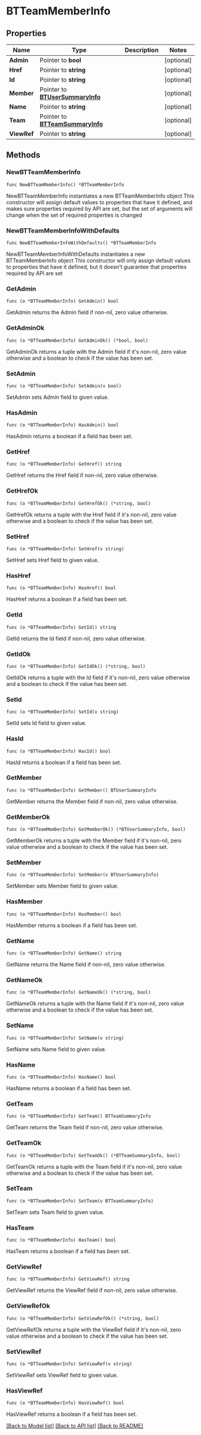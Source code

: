 # BTTeamMemberInfo

## Properties

Name | Type | Description | Notes
------------ | ------------- | ------------- | -------------
**Admin** | Pointer to **bool** |  | [optional] 
**Href** | Pointer to **string** |  | [optional] 
**Id** | Pointer to **string** |  | [optional] 
**Member** | Pointer to [**BTUserSummaryInfo**](BTUserSummaryInfo.md) |  | [optional] 
**Name** | Pointer to **string** |  | [optional] 
**Team** | Pointer to [**BTTeamSummaryInfo**](BTTeamSummaryInfo.md) |  | [optional] 
**ViewRef** | Pointer to **string** |  | [optional] 

## Methods

### NewBTTeamMemberInfo

`func NewBTTeamMemberInfo() *BTTeamMemberInfo`

NewBTTeamMemberInfo instantiates a new BTTeamMemberInfo object
This constructor will assign default values to properties that have it defined,
and makes sure properties required by API are set, but the set of arguments
will change when the set of required properties is changed

### NewBTTeamMemberInfoWithDefaults

`func NewBTTeamMemberInfoWithDefaults() *BTTeamMemberInfo`

NewBTTeamMemberInfoWithDefaults instantiates a new BTTeamMemberInfo object
This constructor will only assign default values to properties that have it defined,
but it doesn't guarantee that properties required by API are set

### GetAdmin

`func (o *BTTeamMemberInfo) GetAdmin() bool`

GetAdmin returns the Admin field if non-nil, zero value otherwise.

### GetAdminOk

`func (o *BTTeamMemberInfo) GetAdminOk() (*bool, bool)`

GetAdminOk returns a tuple with the Admin field if it's non-nil, zero value otherwise
and a boolean to check if the value has been set.

### SetAdmin

`func (o *BTTeamMemberInfo) SetAdmin(v bool)`

SetAdmin sets Admin field to given value.

### HasAdmin

`func (o *BTTeamMemberInfo) HasAdmin() bool`

HasAdmin returns a boolean if a field has been set.

### GetHref

`func (o *BTTeamMemberInfo) GetHref() string`

GetHref returns the Href field if non-nil, zero value otherwise.

### GetHrefOk

`func (o *BTTeamMemberInfo) GetHrefOk() (*string, bool)`

GetHrefOk returns a tuple with the Href field if it's non-nil, zero value otherwise
and a boolean to check if the value has been set.

### SetHref

`func (o *BTTeamMemberInfo) SetHref(v string)`

SetHref sets Href field to given value.

### HasHref

`func (o *BTTeamMemberInfo) HasHref() bool`

HasHref returns a boolean if a field has been set.

### GetId

`func (o *BTTeamMemberInfo) GetId() string`

GetId returns the Id field if non-nil, zero value otherwise.

### GetIdOk

`func (o *BTTeamMemberInfo) GetIdOk() (*string, bool)`

GetIdOk returns a tuple with the Id field if it's non-nil, zero value otherwise
and a boolean to check if the value has been set.

### SetId

`func (o *BTTeamMemberInfo) SetId(v string)`

SetId sets Id field to given value.

### HasId

`func (o *BTTeamMemberInfo) HasId() bool`

HasId returns a boolean if a field has been set.

### GetMember

`func (o *BTTeamMemberInfo) GetMember() BTUserSummaryInfo`

GetMember returns the Member field if non-nil, zero value otherwise.

### GetMemberOk

`func (o *BTTeamMemberInfo) GetMemberOk() (*BTUserSummaryInfo, bool)`

GetMemberOk returns a tuple with the Member field if it's non-nil, zero value otherwise
and a boolean to check if the value has been set.

### SetMember

`func (o *BTTeamMemberInfo) SetMember(v BTUserSummaryInfo)`

SetMember sets Member field to given value.

### HasMember

`func (o *BTTeamMemberInfo) HasMember() bool`

HasMember returns a boolean if a field has been set.

### GetName

`func (o *BTTeamMemberInfo) GetName() string`

GetName returns the Name field if non-nil, zero value otherwise.

### GetNameOk

`func (o *BTTeamMemberInfo) GetNameOk() (*string, bool)`

GetNameOk returns a tuple with the Name field if it's non-nil, zero value otherwise
and a boolean to check if the value has been set.

### SetName

`func (o *BTTeamMemberInfo) SetName(v string)`

SetName sets Name field to given value.

### HasName

`func (o *BTTeamMemberInfo) HasName() bool`

HasName returns a boolean if a field has been set.

### GetTeam

`func (o *BTTeamMemberInfo) GetTeam() BTTeamSummaryInfo`

GetTeam returns the Team field if non-nil, zero value otherwise.

### GetTeamOk

`func (o *BTTeamMemberInfo) GetTeamOk() (*BTTeamSummaryInfo, bool)`

GetTeamOk returns a tuple with the Team field if it's non-nil, zero value otherwise
and a boolean to check if the value has been set.

### SetTeam

`func (o *BTTeamMemberInfo) SetTeam(v BTTeamSummaryInfo)`

SetTeam sets Team field to given value.

### HasTeam

`func (o *BTTeamMemberInfo) HasTeam() bool`

HasTeam returns a boolean if a field has been set.

### GetViewRef

`func (o *BTTeamMemberInfo) GetViewRef() string`

GetViewRef returns the ViewRef field if non-nil, zero value otherwise.

### GetViewRefOk

`func (o *BTTeamMemberInfo) GetViewRefOk() (*string, bool)`

GetViewRefOk returns a tuple with the ViewRef field if it's non-nil, zero value otherwise
and a boolean to check if the value has been set.

### SetViewRef

`func (o *BTTeamMemberInfo) SetViewRef(v string)`

SetViewRef sets ViewRef field to given value.

### HasViewRef

`func (o *BTTeamMemberInfo) HasViewRef() bool`

HasViewRef returns a boolean if a field has been set.


[[Back to Model list]](../README.md#documentation-for-models) [[Back to API list]](../README.md#documentation-for-api-endpoints) [[Back to README]](../README.md)


